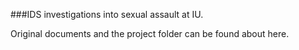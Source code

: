 ###IDS investigations into sexual assault at IU. 

Original documents and the project folder can be found about here.
